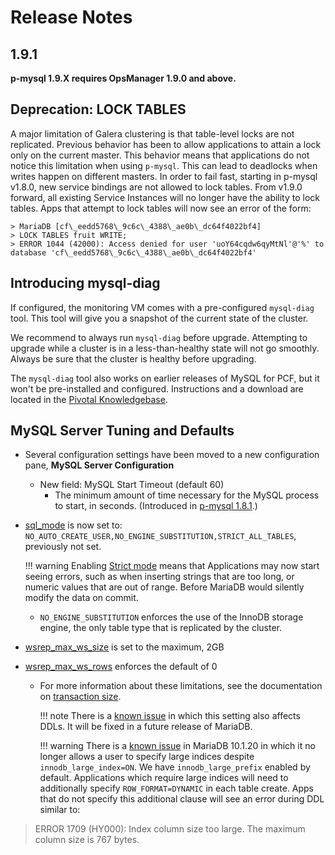 # Release Notes

## <a id="1-9-1"></a>1.9.1

**p-mysql 1.9.X requires OpsManager 1.9.0 and above.**

## Deprecation: LOCK TABLES

A major limitation of Galera clustering is that table-level locks are not replicated. Previous behavior has been to allow applications to attain a lock only on the current master. This behavior means that applications do not notice this limitation when using `p-mysql`. This can lead to deadlocks when writes happen on different masters. In order to fail fast, starting in p-mysql v1.8.0, new service bindings are not allowed to lock tables. From v1.9.0 forward, all existing Service Instances will no longer have the ability to lock tables. Apps that attempt to lock tables will now see an error of the form:

```
> MariaDB [cf\_eedd5768\_9c6c\_4388\_ae0b\_dc64f4022bf4]
> LOCK TABLES fruit WRITE;
> ERROR 1044 (42000): Access denied for user 'uoY64cqdw6qyMtNl'@'%' to database 'cf\_eedd5768\_9c6c\_4388\_ae0b\_dc64f4022bf4'
```

## Introducing mysql-diag

If configured, the monitoring VM comes with a pre-configured `mysql-diag` tool. This tool will give you a snapshot of the current state of the cluster.

We recommend to always run `mysql-diag` before upgrade. Attempting to upgrade while a cluster is in a less-than-healthy state will not go smoothly. Always be sure that the cluster is healthy before upgrading.

The `mysql-diag` tool also works on earlier releases of MySQL for PCF, but it won't be pre-installed and configured. Instructions and a download are located in the [Pivotal Knowledgebase](http://bit.ly/pivotal-mysql-diag).

## MySQL Server Tuning and Defaults
- Several configuration settings have been moved to a new configuration pane, **MySQL Server Configuration**
  - New field: MySQL Start Timeout (default 60)
    - The minimum amount of time necessary for the MySQL process to start, in seconds. (Introduced in [p-mysql 1.8.1](http://docs.pivotal.io/p-mysql/1-8/release-notes.html#1-8-1).)
- [sql_mode](https://mariadb.com/kb/en/mariadb/sql-mode/) is now set to: `NO_AUTO_CREATE_USER,NO_ENGINE_SUBSTITUTION,STRICT_ALL_TABLES`, previously not set.

    !!! warning 
        Enabling [Strict mode](https://mariadb.com/kb/en/mariadb/sql-mode/#strict-mode) means that Applications may now start seeing errors, such as when inserting strings that are too long, or numeric values that are out of range. Before MariaDB would silently modify the data on commit.

  - `NO_ENGINE_SUBSTITUTION` enforces the use of the InnoDB storage engine, the only table type that is replicated by the cluster.
- [wsrep\_max\_ws\_size](http://galeracluster.com/documentation-webpages/mysqlwsrepoptions.html#wsrep-max-ws-size) is set to the maximum, 2GB
- [wsrep\_max\_ws\_rows](http://galeracluster.com/documentation-webpages/mysqlwsrepoptions.html#wsrep-max-ws-rows) enforces the default of 0
  - For more information about these limitations, see the documentation on [transaction size](http://galeracluster.com/documentation-webpages/limitations.html#transaction-size).

    !!! note 
        There is a [known issue](https://jira.mariadb.org/browse/MDEV-11817) in which this setting also affects DDLs. It will be fixed in a future release of MariaDB.

    !!! warning 
        There is a <a href="https://jira.mariadb.org/browse/MDEV-9646">known issue</a> in MariaDB 10.1.20 in which it no longer allows a user to specify large indices despite <code>innodb\_large\_index=ON</code>. We have <code>innodb\_large\_prefix</code> enabled by default. Applications which require large indices will need to additionally specify <code>ROW_FORMAT=DYNAMIC</code> in each table create. Apps that do not specify this additional clause will see an error during DDL similar to:

> ERROR 1709 (HY000): Index column size too large. The maximum column size is 767 bytes.
